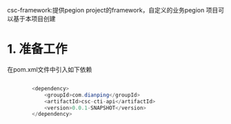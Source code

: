 csc-framework:提供pegion project的framework，自定义的业务pegion 项目可以基于本项目创建

# 1. 准备工作

在pom.xml文件中引入如下依赖

```java

        <dependency>
            <groupId>com.dianping</groupId>
            <artifactId>csc-cti-api</artifactId>
            <version>0.0.1-SNAPSHOT</version>
        </dependency>

```


